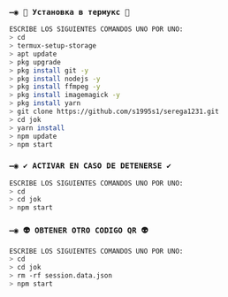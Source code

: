 ### `—◉ 👾 Установка в термукс 👾`

```bash
ESCRIBE LOS SIGUIENTES COMANDOS UNO POR UNO:
> cd
> termux-setup-storage
> apt update 
> pkg upgrade 
> pkg install git -y
> pkg install nodejs -y
> pkg install ffmpeg -y
> pkg install imagemagick -y
> pkg install yarn
> git clone https://github.com/s1995s1/serega1231.git
> cd jok
> yarn install 
> npm update
> npm start
```

### `—◉ ✔️ ACTIVAR EN CASO DE DETENERSE ✔️`

```bash
ESCRIBE LOS SIGUIENTES COMANDOS UNO POR UNO:
> cd 
> cd jok
> npm start
```

### `—◉ 👽 OBTENER OTRO CODIGO QR 👽`

```bash
ESCRIBE LOS SIGUIENTES COMANDOS UNO POR UNO:
> cd 
> cd jok
> rm -rf session.data.json
> npm start
```
